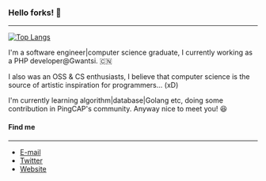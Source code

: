 ### Hello forks! 👋
---

[![Top Langs](https://github-readme-stats.vercel.app/api/top-langs/?username=hidehalo&layout=compact&hide=MATLAB&theme=dark)](https://github.com/anuraghazra/github-readme-stats)

I'm a software engineer|computer science graduate, I currently working as a PHP developer@Gwantsi. 🇨🇳

I also was an OSS & CS enthusiasts, I believe that computer science is the source of artistic inspiration for programmers... (xD)

I'm currently learning algorithm|database|Golang etc, doing some contribution in PingCAP's community. Anyway nice to meet you! 😆

#### Find me
---

- [E-mail](tianchen_cc@yeah.net)
- [Twitter](https://twitter.com/__hidehalo)
- [Website](https://hidehalo.github.io)

